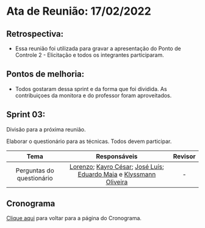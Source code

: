 # Ata de Reunião: 17/02/2022

## Retrospectiva:
- Essa reunião foi utilizada para gravar a apresentação do Ponto de Controle 2 - Elicitação e todos os integrantes participaram.

## Pontos de melhoria:
- Todos gostaram dessa sprint e da forma que foi dividida. As contribuiçoes da monitora e do professor foram aproveitados.

## Sprint 03:
Divisão para a próxima reunião.

Elaborar o questionário para as técnicas. Todos devem participar.

| Tema | Responsáveis | Revisor |
| :-: | :-: | :-: |
| Perguntas do questionário | [Lorenzo][lorenzo-github]; [Kayro César][kayro-github]; [José Luís][jose-github]; [Eduardo Maia][eduardo-github] e [Klyssmann Oliveira][klyssmann-github] | - |







[eduardo-github]:https://github.com/eduardomr
[klyssmann-github]:https://github.com/klyssmannoliveira
[jose-github]:https://github.com/joseluis-rt
[augusto-github]:https://github.com/augustocrmg
[lorenzo-github]:https://github.com/lorenzo7377
[kayro-github]:https://github.com/kayrocesar



## Cronograma

[Clique aqui](https://requisitos-de-software.github.io/2021.2-PontoFacil/planejamento/cronograma/) para voltar para a página do Cronograma.